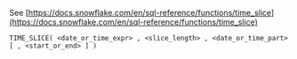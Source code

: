 See [https://docs.snowflake.com/en/sql-reference/functions/time_slice](https://docs.snowflake.com/en/sql-reference/functions/time_slice)
```
TIME_SLICE( <date_or_time_expr> , <slice_length> , <date_or_time_part> [ , <start_or_end> ] )
```
